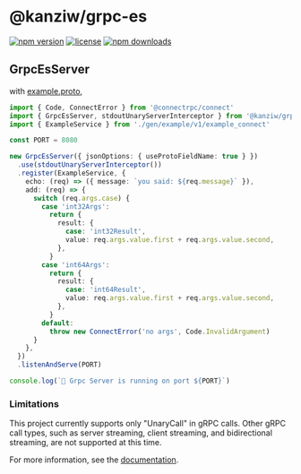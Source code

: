 # @kanziw/grpc-es

[![npm version](https://img.shields.io/npm/v/@kanziw/grpc-es)](https://www.npmjs.com/package/@kanziw/grpc-es)
[![license](https://img.shields.io/npm/l/@kanziw/grpc-es)](https://www.npmjs.com/package/@kanziw/grpc-es)
[![npm downloads](https://img.shields.io/npm/dt/@kanziw/grpc-es)](https://www.npmjs.com/package/@kanziw/grpc-es)

## GrpcEsServer

with [example.proto](./example/proto/example/v1/example.proto),

```typescript
import { Code, ConnectError } from '@connectrpc/connect'
import { GrpcEsServer, stdoutUnaryServerInterceptor } from '@kanziw/grpc-es/server'
import { ExampleService } from './gen/example/v1/example_connect'

const PORT = 8080

new GrpcEsServer({ jsonOptions: { useProtoFieldName: true } })
  .use(stdoutUnaryServerInterceptor())
  .register(ExampleService, {
    echo: (req) => ({ message: `you said: ${req.message}` }),
    add: (req) => {
      switch (req.args.case) {
        case 'int32Args':
          return {
            result: {
              case: 'int32Result',
              value: req.args.value.first + req.args.value.second,
            },
          }
        case 'int64Args':
          return {
            result: {
              case: 'int64Result',
              value: req.args.value.first + req.args.value.second,
            },
          }
        default:
          throw new ConnectError('no args', Code.InvalidArgument)
      }
    },
  })
  .listenAndServe(PORT)

console.log(`🏃 Grpc Server is running on port ${PORT}`)
```

### Limitations

This project currently supports only "UnaryCall" in gRPC calls. Other gRPC call types, such as server streaming, client streaming, and bidirectional streaming, are not supported at this time.

For more information, see the [documentation](https://connectrpc.com/docs/node/getting-started).
